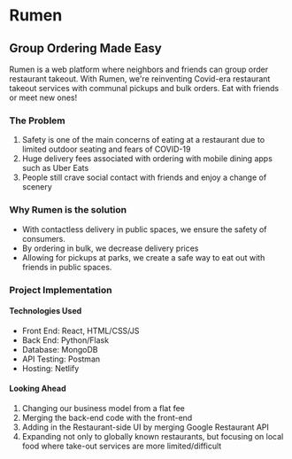 # Rumen
## Group Ordering Made Easy
Rumen is a web platform where neighbors and friends can group order restaurant takeout. With Rumen, we're reinventing Covid-era restaurant takeout services with communal pickups and bulk orders. Eat with friends or meet new ones! 

### The Problem
1. Safety is one of the main concerns of eating at a restaurant due to limited outdoor seating and fears of COVID-19
2. Huge delivery fees associated with ordering with mobile dining apps such as Uber Eats
3. People still crave social contact with friends and enjoy a change of scenery

### Why Rumen is the solution
- With contactless delivery in public spaces, we ensure the safety of consumers.
- By ordering in bulk, we decrease delivery prices
- Allowing for pickups at parks, we create a safe way to eat out with friends in public spaces.

### Project Implementation
#### Technologies Used
- Front End: React, HTML/CSS/JS
- Back End: Python/Flask
- Database: MongoDB
- API Testing: Postman
- Hosting: Netlify

#### Looking Ahead
1. Changing our business model from a flat fee
2. Merging the back-end code with the front-end
3. Adding in the Restaurant-side UI by merging Google Restaurant API
4. Expanding not only to globally known restaurants, but focusing on local food where take-out services are more limited/difficult
